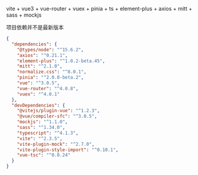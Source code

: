 vite + vue3 + vue-router + vuex + pinia + ts + element-plus + axios + mitt + sass + mockjs

项目依赖并不是最新版本
```json
{
  "dependencies": {
    "@types/node": "^15.6.2",
    "axios": "^0.21.1",
    "element-plus": "^1.0.2-beta.45",
    "mitt": "^2.1.0",
    "normalize.css": "^8.0.1",
    "pinia": "^2.0.0-beta.2",
    "vue": "^3.0.5",
    "vue-router": "^4.0.8",
    "vuex": "^4.0.1"
  },
  "devDependencies": {
    "@vitejs/plugin-vue": "^1.2.3",
    "@vue/compiler-sfc": "^3.0.5",
    "mockjs": "^1.1.0",
    "sass": "^1.34.0",
    "typescript": "^4.1.3",
    "vite": "^2.3.5",
    "vite-plugin-mock": "^2.7.0",
    "vite-plugin-style-import": "^0.10.1",
    "vue-tsc": "^0.0.24"
  }
}
```